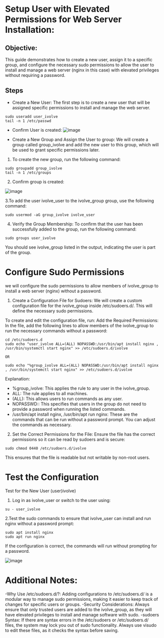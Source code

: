 # Setup User with Elevated Permissions for Web Server Installation:

## Objective:
This guide demonstrates how to create a new user, assign it to a specific group, 
and configure the necessary sudo permissions to allow the user to install and manage a web server (nginx in this case) with elevated privileges without requiring a password.

## Steps
- Create a New User:
The first step is to create a new user that will be assigned specific permissions to install and manage the web server.

```
sudo useradd user_ivolve
tail -n 1 /etc/passwd
```

- Confirm User is created:
![image](https://github.com/user-attachments/assets/19c34b34-9fa8-4809-bcf6-9743717e3424)

- Create a New Group and Assign the User to group:
We will create a group called group_ivolve and add the new user to this group, which will be used to grant specific permissions later.
1. To create the new group, run the following command:
```
sudo groupadd group_ivolve
tail -n 1 /etc/groups
```

2. Confirm group is created:

![image](https://github.com/user-attachments/assets/cf8c7d6b-03bb-4da4-881e-1cfe9f6a884f)

3.To add the user ivolve_user to the ivolve_group group, use the following command:

```
sudo usermod -aG group_ivolve ivolve_user
```
4. Verify the Group Membership: To confirm that the user has been successfully added to the group, run the following command:

```
sudo groups user_ivolve
```
You should see ivolve_group listed in the output, indicating the user is part of the group.

# Configure Sudo Permissions
we will configure the sudo permissions to allow members of ivolve_group to install a web server (nginx) without a password.

1. Create a Configuration File for Sudoers: We will create a custom configuration file for the ivolve_group inside /etc/sudoers.d/. This will define the necessary sudo permissions.

To create and edit the configuration file, run:
Add the Required Permissions: In the file, add the following lines to allow members of the ivolve_group to run the necessary commands without a password:

```
cd /etc/sudoers.d
sudo echo "user_ivolve ALL=(ALL) NOPASSWD:/usr/bin/apt install nginx , /usr/bin/systemctl start nginx" >> /etc/sudoers.d/ivolve

OR

sudo echo "%group_ivolve ALL=(ALL) NOPASSWD:/usr/bin/apt install nginx , /usr/bin/systemctl start nginx" >> /etc/sudoers.d/ivolve
```

Explanation:

- %group_ivolve: This applies the rule to any user in the ivolve_group.
- ALL: The rule applies to all machines.
- (ALL): This allows users to run commands as any user.
- NOPASSWD:: This specifies that users in the group do not need to provide a password when running the listed commands.
- /usr/bin/apt install nginx, /usr/bin/apt run nginx: These are the commands that can be run without a password prompt. You can adjust the commands as necessary.

2. Set the Correct Permissions for the File: Ensure the file has the correct permissions so it can be read by sudoers and is secure:

```
sudo chmod 0440 /etc/sudoers.d/ivolve
```
This ensures that the file is readable but not writable by non-root users.

# Test the Configuration
Test for the New User (user)ivolve)
1. Log in as ivolve_user or switch to the user using:
```
su - user_ivolve
```
2.Test the sudo commands to ensure that ivolve_user can install and run nginx without a password prompt:
```
sudo apt install nginx
sudo apt run nginx
```

If the configuration is correct, the commands will run without prompting for a password.

![image](https://github.com/user-attachments/assets/f7201325-c758-4716-82e9-f424242940cd)


# Additional Notes:
-Why Use /etc/sudoers.d/?: Adding configurations to /etc/sudoers.d/ is a modular way to manage sudo permissions, making it easier to keep track of changes for specific users or groups.
-Security Considerations: Always ensure that only trusted users are added to the ivolve_group, as they will have elevated privileges to install and manage software with sudo.
-sudoers Syntax: If there are syntax errors in the /etc/sudoers or /etc/sudoers.d/ files, the system may lock you out of sudo functionality. Always use visudo to edit these files, as it checks the syntax before saving.











